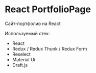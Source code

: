 # React PortfolioPage
Сайт-портфолио на React

Используемый стек:
* React
* Redux / Redux Thunk / Redux Form
* Reselect
* Material Ui
* Draft.js


